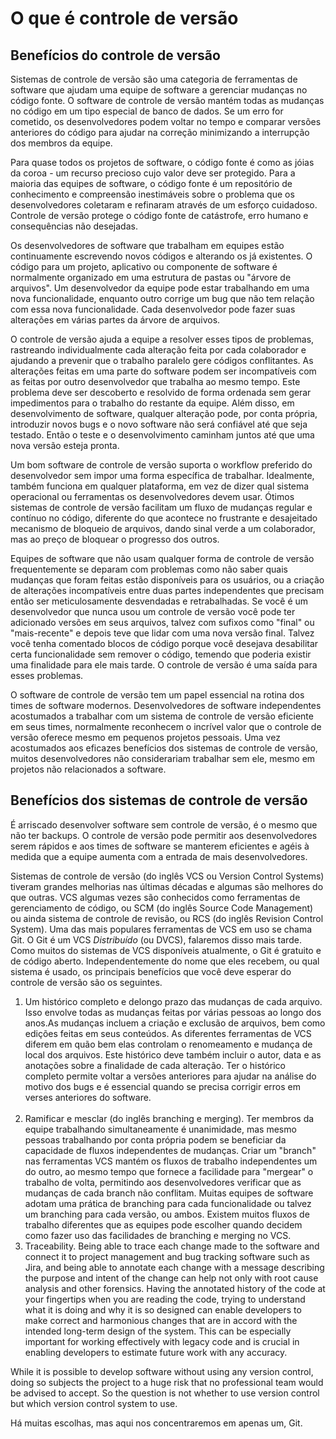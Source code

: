 # O que é controle de versão
## Benefícios do controle de versão
Sistemas de controle de versão são uma categoria de ferramentas de software que ajudam uma equipe de software a gerenciar mudanças no código fonte.
O software de controle de versão mantém todas as mudanças no código em um tipo especial de banco de dados. Se um erro for cometido, os desenvolvedores podem voltar no tempo e comparar versões anteriores do código para ajudar na correção minimizando a interrupção dos membros da equipe.

Para quase todos os projetos de software, o código fonte é como as jóias da coroa - um recurso precioso cujo valor deve ser protegido. Para a maioria das equipes de software, o código fonte é um repositório de conhecimento e compreensão inestimáveis sobre o problema que os desenvolvedores coletaram e refinaram através de um esforço cuidadoso. Controle de versão protege o código fonte de catástrofe, erro humano e consequências não desejadas.

Os desenvolvedores de software que trabalham em equipes estão continuamente escrevendo novos códigos e alterando os já existentes. O código para um projeto, aplicativo ou componente de software é normalmente organizado em uma estrutura de pastas ou "árvore de arquivos". Um desenvolvedor da equipe pode estar trabalhando em uma nova funcionalidade, enquanto outro corrige um bug que não tem relação com essa nova funcionalidade. Cada desenvolvedor pode fazer suas alterações em várias partes da árvore de arquivos.

O controle de versão ajuda a equipe a resolver esses tipos de problemas, rastreando individualmente cada alteração feita por cada colaborador e ajudando a prevenir que o trabalho paralelo gere códigos conflitantes. As alterações feitas em uma parte do software podem ser incompatíveis com as feitas por outro desenvolvedor que trabalha ao mesmo tempo. Este problema deve ser descoberto e resolvido de forma ordenada sem gerar impedimentos para o trabalho do restante da equipe. Além disso, em desenvolvimento de software, qualquer alteração pode, por conta própria, introduzir novos bugs e o novo software não será confiável até que seja testado. Então o teste e o desenvolvimento caminham juntos até que uma nova versão esteja pronta.

Um bom software de controle de versão suporta o workflow preferido do desenvolvedor sem impor uma forma específica de trabalhar. Idealmente, também funciona em qualquer plataforma, em vez de dizer qual sistema operacional ou ferramentas os desenvolvedores devem usar. Ótimos sistemas de controle de versão facilitam um fluxo de mudanças regular e contínuo no código, diferente do que acontece no frustrante e desajeitado mecanismo de bloqueio de arquivos, dando sinal verde a um colaborador, mas ao preço de bloquear o progresso dos outros.

Equipes de software que não usam qualquer forma de controle de versão frequentemente se deparam com problemas como não saber quais mudanças que foram feitas estão disponíveis para os usuários, ou a criação de alterações incompatíveis entre duas partes independentes que precisam então ser meticulosamente desvendadas e retrabalhadas. Se você é um desenvolvedor que nunca usou um controle de versão você pode ter adicionado versões em seus arquivos, talvez com sufixos como "final" ou "mais-recente" e depois teve que lidar com uma nova versão final. Talvez você tenha comentado blocos de código porque você desejava desabilitar certa funcionalidade sem remover o código, temendo que poderia existir uma finalidade para ele mais tarde. O controle de versão é uma saída para esses problemas.

O software de controle de versão tem um papel essencial na rotina dos times de software modernos. Desenvolvedores de software independentes acostumados a trabalhar com um sistema de controle de versão eficiente em seus times, normalmente reconhecem o incrível valor que o controle de versão oferece mesmo em pequenos projetos pessoais. Uma vez acostumados aos eficazes benefícios dos sistemas de controle de versão, muitos desenvolvedores não considerariam trabalhar sem ele, mesmo em projetos não relacionados a software.

## Benefícios dos sistemas de controle de versão

É arriscado desenvolver software sem controle de versão, é o mesmo que não ter backups. O controle de versão pode permitir aos desenvolvedores serem rápidos e aos times de software se manterem eficientes e agéis à medida que a equipe aumenta com a entrada de mais desenvolvedores.

Sistemas de controle de versão (do inglês VCS ou Version Control Systems) tiveram grandes melhorias nas últimas décadas e algumas são melhores do que outras. VCS algumas vezes são conhecidos como ferramentas de gerenciamento de código, ou SCM (do inglês Source Code Management) ou ainda sistema de controle de revisão, ou RCS (do inglês Revision Control System). Uma das mais populares ferramentas de VCS em uso se chama Git. O Git é um VCS <i>Distribuído</i> (ou DVCS), falaremos disso mais tarde. Como muitos do sistemas de VCS disponíveis atualmente, o Git é gratuito e de código aberto. Independentemente do nome que eles recebem, ou qual sistema é usado, os principais benefícios que você deve esperar do controle de versão são os seguintes.

<ol>
<li>
Um histórico completo e delongo prazo das mudanças de cada arquivo. Isso envolve todas as mudanças feitas por várias pessoas ao longo dos anos.As mudanças incluem a criação e exclusão de arquivos, bem como edições feitas em seus conteúdos. As diferentes ferramentas de VCS diferem em quão bem elas controlam o renomeamento e mudança de local dos arquivos. Este histórico deve também incluir o autor, data e as anotações sobre a finalidade de cada alteração. Ter o histórico completo permite voltar a versões anteriores para ajudar na análise do motivo dos bugs e é essencial quando se precisa corrigir erros em verses anteriores do software.
</li>
    
<br>

<li>
Ramificar e mesclar (do inglês branching e merging). Ter membros da equipe trabalhando simultaneamente é unanimidade, mas mesmo pessoas trabalhando por conta própria podem se beneficiar da capacidade de fluxos independentes de mudanças. Criar um "branch" nas ferramentas VCS mantém os fluxos de trabalho independentes um do outro, ao mesmo tempo que fornece a facilidade para "mergear" o trabalho de volta, permitindo aos desenvolvedores verificar que as mudanças de cada branch não conflitam. Muitas equipes de software adotam uma prática de branching para cada funcionalidade ou talvez um branching para cada versão, ou ambos. Existem muitos fluxos de trabalho diferentes que as equipes pode escolher quando decidem como fazer uso das facilidades de branching e merging no VCS.
</li>


<li>Traceability. Being able to trace each change made to the software and connect it to project management and bug tracking software such as Jira, and being able to annotate each change with a message describing the purpose and intent of the change can help not only with root cause analysis and other forensics. Having the annotated history of the code at your fingertips when you are reading the code, trying to understand what it is doing and why it is so designed can enable developers to make correct and harmonious changes that are in accord with the intended long-term design of the system. This can be especially important for working effectively with legacy code and is crucial in enabling developers to estimate future work with any accuracy.</li>
</ol>

While it is possible to develop software without using any version control, doing so subjects the project to a huge risk that no professional team would be advised to accept. So the question is not whether to use version control but which version control system to use.

Há muitas escolhas, mas aqui nos concentraremos em apenas um, Git.
